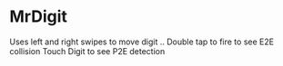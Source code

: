 MrDigit
=======

Uses left and right swipes to move digit ..
Double tap to fire to see E2E collision
Touch Digit to see P2E detection


